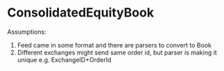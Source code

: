 # ConsolidatedEquityBook


Assumptions:
1. Feed came in some format and there are parsers to convert to Book
2. Different exchanges might send same order id, but parser is making it unique e.g. ExchangeID+OrderId